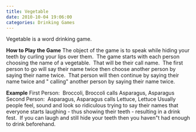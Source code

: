 ```yaml
---
title: Vegetable
date: 2010-10-04 19:06:00
categories: Drinking Games
---
```

Vegetable is a word drinking game.

<strong>How to Play the Game</strong>
The object of the game is to speak while hiding your teeth by curling your lips over them.  The game starts with each person choosing the name of a vegetable.  That will be their call name.  The first person to go will say their name twice then choose another person by saying their name twice.  That person will then continue by saying their name twice and "
calling" another person by saying their name twice.

<strong>Example</strong>
First Person:  Broccoli, Broccoli calls Asparagus, Asparagus
Second Person:  Asparagus, Asparagus calls Lettuce, Lettuce
Usually people feel, sound and look so ridiculous trying to say their names that everyone starts laughing - thus showing their teeth - resulting in a drink fest.  If you can laugh and still hide your teeth then you haven&quot;t had enough to drink beforehand.
